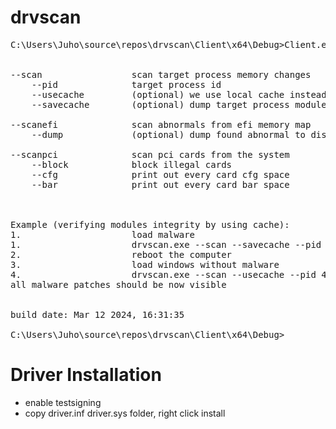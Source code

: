 # drvscan
<pre>
C:\Users\Juho\source\repos\drvscan\Client\x64\Debug>Client.exe --help


--scan                 scan target process memory changes
    --pid              target process id
    --usecache         (optional) we use local cache instead of original PE files
    --savecache        (optional) dump target process modules to disk

--scanefi              scan abnormals from efi memory map
    --dump             (optional) dump found abnormal to disk

--scanpci              scan pci cards from the system
    --block            block illegal cards
    --cfg              print out every card cfg space
    --bar              print out every card bar space



Example (verifying modules integrity by using cache):
1.                     load malware
1.                     drvscan.exe --scan --savecache --pid 4
2.                     reboot the computer
3.                     load windows without malware
4.                     drvscan.exe --scan --usecache --pid 4
all malware patches should be now visible


build date: Mar 12 2024, 16:31:35

C:\Users\Juho\source\repos\drvscan\Client\x64\Debug>
</pre>
# Driver Installation
- enable testsigning  
- copy driver.inf driver.sys folder, right click install


